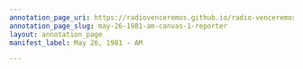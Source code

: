 ```yaml
---
annotation_page_uri: https://radiovenceremos.github.io/radio-venceremos-english/annotations/may-26-1981-am-canvas-1-reporter.json
annotation_page_slug: may-26-1981-am-canvas-1-reporter
layout: annotation_page
manifest_label: May 26, 1981 - AM

---
```

